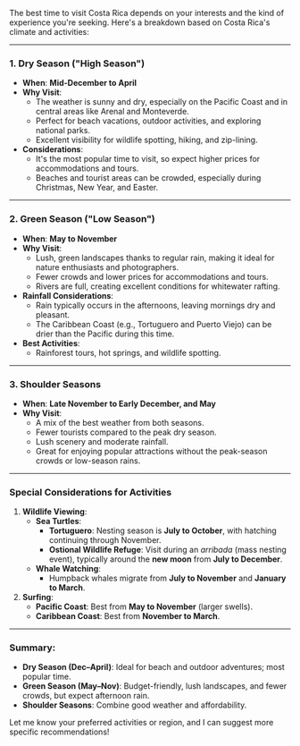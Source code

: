 The best time to visit Costa Rica depends on your interests and the kind of experience you're seeking. Here's a breakdown based on Costa Rica's climate and activities:

---

### **1. Dry Season ("High Season")**
- **When**: **Mid-December to April**
- **Why Visit**:
  - The weather is sunny and dry, especially on the Pacific Coast and in central areas like Arenal and Monteverde.
  - Perfect for beach vacations, outdoor activities, and exploring national parks.
  - Excellent visibility for wildlife spotting, hiking, and zip-lining.
- **Considerations**:
  - It's the most popular time to visit, so expect higher prices for accommodations and tours.
  - Beaches and tourist areas can be crowded, especially during Christmas, New Year, and Easter.

---

### **2. Green Season ("Low Season")**
- **When**: **May to November**
- **Why Visit**:
  - Lush, green landscapes thanks to regular rain, making it ideal for nature enthusiasts and photographers.
  - Fewer crowds and lower prices for accommodations and tours.
  - Rivers are full, creating excellent conditions for whitewater rafting.
- **Rainfall Considerations**:
  - Rain typically occurs in the afternoons, leaving mornings dry and pleasant.
  - The Caribbean Coast (e.g., Tortuguero and Puerto Viejo) can be drier than the Pacific during this time.
- **Best Activities**:
  - Rainforest tours, hot springs, and wildlife spotting.

---

### **3. Shoulder Seasons**
- **When**: **Late November to Early December, and May**
- **Why Visit**:
  - A mix of the best weather from both seasons.
  - Fewer tourists compared to the peak dry season.
  - Lush scenery and moderate rainfall.
  - Great for enjoying popular attractions without the peak-season crowds or low-season rains.

---

### **Special Considerations for Activities**
1. **Wildlife Viewing**:
   - **Sea Turtles**:
     - **Tortuguero**: Nesting season is **July to October**, with hatching continuing through November.
     - **Ostional Wildlife Refuge**: Visit during an *arribada* (mass nesting event), typically around the **new moon** from **July to December**.
   - **Whale Watching**:
     - Humpback whales migrate from **July to November** and **January to March**.
2. **Surfing**:
   - **Pacific Coast**: Best from **May to November** (larger swells).
   - **Caribbean Coast**: Best from **November to March**.

---

### Summary:
- **Dry Season (Dec–April)**: Ideal for beach and outdoor adventures; most popular time.
- **Green Season (May–Nov)**: Budget-friendly, lush landscapes, and fewer crowds, but expect afternoon rain.
- **Shoulder Seasons**: Combine good weather and affordability.

Let me know your preferred activities or region, and I can suggest more specific recommendations!
